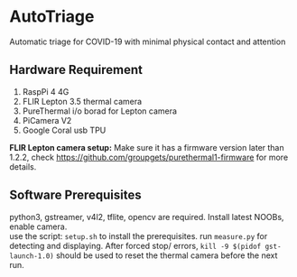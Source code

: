 # AutoTriage
Automatic triage for COVID-19 with minimal physical contact and attention

## Hardware Requirement
1. RaspPi 4 4G
2. FLIR Lepton 3.5 thermal camera 
3. PureThermal i/o borad for Lepton camera
4. PiCamera V2
5. Google Coral usb TPU

**FLIR Lepton camera setup:** Make sure it has a firmware version later than 1.2.2, check https://github.com/groupgets/purethermal1-firmware for more details. 

## Software Prerequisites
python3, gstreamer, v4l2, tflite, opencv are required. 
Install latest NOOBs, enable camera.  
use the script: `setup.sh` to install the prerequisites.
run `measure.py` for detecting and displaying. After forced stop/ errors, `kill -9 $(pidof gst-launch-1.0)` should be used to reset the thermal camera before the next run. 
